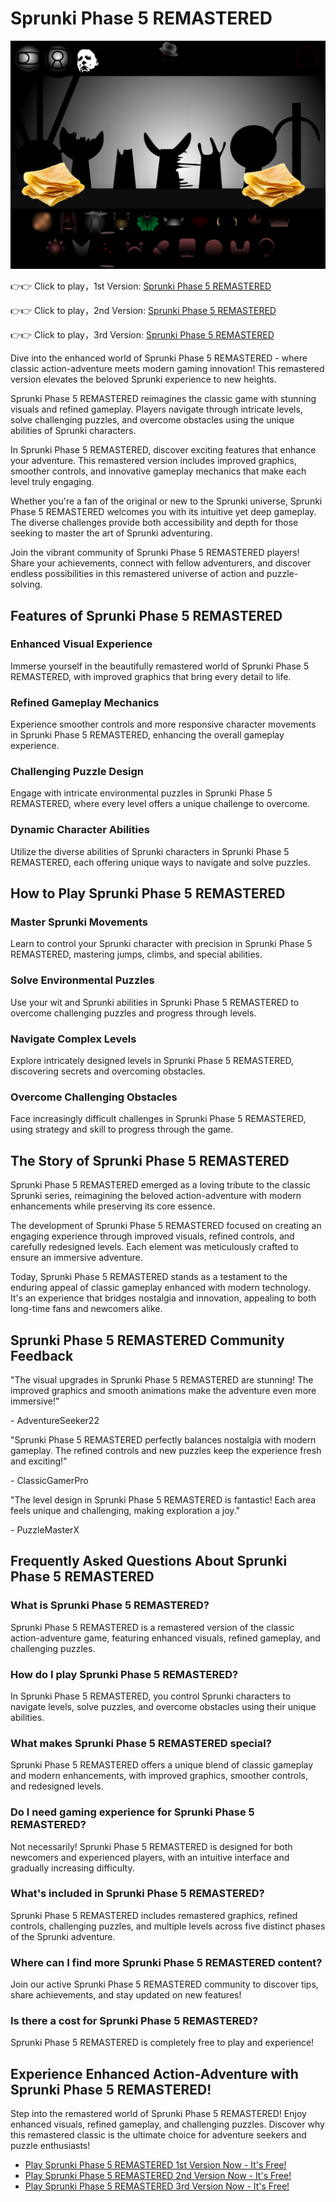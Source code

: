 # Sprunki Phase 5 REMASTERED

![Sprunki Phase 5 REMASTERED](https://raw.githubusercontent.com/sprunkiscrunkly/sprunki-phase-5-remastered/refs/heads/main/sprunki-phase-5-remastered.png "Sprunki Phase 5 REMASTERED")

👉👉 Click to play，1st Version: [Sprunki Phase 5 REMASTERED](https://sprunksters.com/sprunki-phase-5-remastered/ "Sprunki Phase 5 REMASTERED")

👉👉 Click to play，2nd Version: [Sprunki Phase 5 REMASTERED](https://sprunkiscrunkly.com/sprunki-phase-5-remastered/ "Sprunki Phase 5 REMASTERED")

👉👉 Click to play，3rd Version: [Sprunki Phase 5 REMASTERED](https://sprunkipyramixed.com/sprunki-phase-5-remastered/ "Sprunki Phase 5 REMASTERED")

Dive into the enhanced world of Sprunki Phase 5 REMASTERED - where classic action-adventure meets modern gaming innovation! This remastered version elevates the beloved Sprunki experience to new heights.

Sprunki Phase 5 REMASTERED reimagines the classic game with stunning visuals and refined gameplay. Players navigate through intricate levels, solve challenging puzzles, and overcome obstacles using the unique abilities of Sprunki characters.

In Sprunki Phase 5 REMASTERED, discover exciting features that enhance your adventure. This remastered version includes improved graphics, smoother controls, and innovative gameplay mechanics that make each level truly engaging.

Whether you're a fan of the original or new to the Sprunki universe, Sprunki Phase 5 REMASTERED welcomes you with its intuitive yet deep gameplay. The diverse challenges provide both accessibility and depth for those seeking to master the art of Sprunki adventuring.

Join the vibrant community of Sprunki Phase 5 REMASTERED players! Share your achievements, connect with fellow adventurers, and discover endless possibilities in this remastered universe of action and puzzle-solving.

## Features of Sprunki Phase 5 REMASTERED

### Enhanced Visual Experience

Immerse yourself in the beautifully remastered world of Sprunki Phase 5 REMASTERED, with improved graphics that bring every detail to life.

### Refined Gameplay Mechanics

Experience smoother controls and more responsive character movements in Sprunki Phase 5 REMASTERED, enhancing the overall gameplay experience.

### Challenging Puzzle Design

Engage with intricate environmental puzzles in Sprunki Phase 5 REMASTERED, where every level offers a unique challenge to overcome.

### Dynamic Character Abilities

Utilize the diverse abilities of Sprunki characters in Sprunki Phase 5 REMASTERED, each offering unique ways to navigate and solve puzzles.

## How to Play Sprunki Phase 5 REMASTERED

### Master Sprunki Movements

Learn to control your Sprunki character with precision in Sprunki Phase 5 REMASTERED, mastering jumps, climbs, and special abilities.

### Solve Environmental Puzzles

Use your wit and Sprunki abilities in Sprunki Phase 5 REMASTERED to overcome challenging puzzles and progress through levels.

### Navigate Complex Levels

Explore intricately designed levels in Sprunki Phase 5 REMASTERED, discovering secrets and overcoming obstacles.

### Overcome Challenging Obstacles

Face increasingly difficult challenges in Sprunki Phase 5 REMASTERED, using strategy and skill to progress through the game.

## The Story of Sprunki Phase 5 REMASTERED

Sprunki Phase 5 REMASTERED emerged as a loving tribute to the classic Sprunki series, reimagining the beloved action-adventure with modern enhancements while preserving its core essence.

The development of Sprunki Phase 5 REMASTERED focused on creating an engaging experience through improved visuals, refined controls, and carefully redesigned levels. Each element was meticulously crafted to ensure an immersive adventure.

Today, Sprunki Phase 5 REMASTERED stands as a testament to the enduring appeal of classic gameplay enhanced with modern technology. It's an experience that bridges nostalgia and innovation, appealing to both long-time fans and newcomers alike.

## Sprunki Phase 5 REMASTERED Community Feedback

"The visual upgrades in Sprunki Phase 5 REMASTERED are stunning! The improved graphics and smooth animations make the adventure even more immersive!"

\- AdventureSeeker22

"Sprunki Phase 5 REMASTERED perfectly balances nostalgia with modern gameplay. The refined controls and new puzzles keep the experience fresh and exciting!"

\- ClassicGamerPro

"The level design in Sprunki Phase 5 REMASTERED is fantastic! Each area feels unique and challenging, making exploration a joy."

\- PuzzleMasterX

## Frequently Asked Questions About Sprunki Phase 5 REMASTERED

### What is Sprunki Phase 5 REMASTERED?

Sprunki Phase 5 REMASTERED is a remastered version of the classic action-adventure game, featuring enhanced visuals, refined gameplay, and challenging puzzles.

### How do I play Sprunki Phase 5 REMASTERED?

In Sprunki Phase 5 REMASTERED, you control Sprunki characters to navigate levels, solve puzzles, and overcome obstacles using their unique abilities.

### What makes Sprunki Phase 5 REMASTERED special?

Sprunki Phase 5 REMASTERED offers a unique blend of classic gameplay and modern enhancements, with improved graphics, smoother controls, and redesigned levels.

### Do I need gaming experience for Sprunki Phase 5 REMASTERED?

Not necessarily! Sprunki Phase 5 REMASTERED is designed for both newcomers and experienced players, with an intuitive interface and gradually increasing difficulty.

### What's included in Sprunki Phase 5 REMASTERED?

Sprunki Phase 5 REMASTERED includes remastered graphics, refined controls, challenging puzzles, and multiple levels across five distinct phases of the Sprunki adventure.

### Where can I find more Sprunki Phase 5 REMASTERED content?

Join our active Sprunki Phase 5 REMASTERED community to discover tips, share achievements, and stay updated on new features!

### Is there a cost for Sprunki Phase 5 REMASTERED?

Sprunki Phase 5 REMASTERED is completely free to play and experience!

## Experience Enhanced Action-Adventure with Sprunki Phase 5 REMASTERED!

Step into the remastered world of Sprunki Phase 5 REMASTERED! Enjoy enhanced visuals, refined gameplay, and challenging puzzles. Discover why this remastered classic is the ultimate choice for adventure seekers and puzzle enthusiasts!

- [Play Sprunki Phase 5 REMASTERED 1st Version Now - It's Free!](https://sprunksters.com/sprunki-phase-5-remastered/)
- [Play Sprunki Phase 5 REMASTERED 2nd Version Now - It's Free!](https://sprunkiscrunkly.com/sprunki-phase-5-remastered/)
- [Play Sprunki Phase 5 REMASTERED 3rd Version Now - It's Free!](https://sprunkipyramixed.com/sprunki-phase-5-remastered/)
